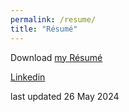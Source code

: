 ```yaml
---
permalink: /resume/
title: "Résumé"
---
```


Download [my Résumé](/assets/YanCV202405.pdf)

[Linkedin](https://www.linkedin.com/in/waiyanchung/)

last updated 26 May 2024